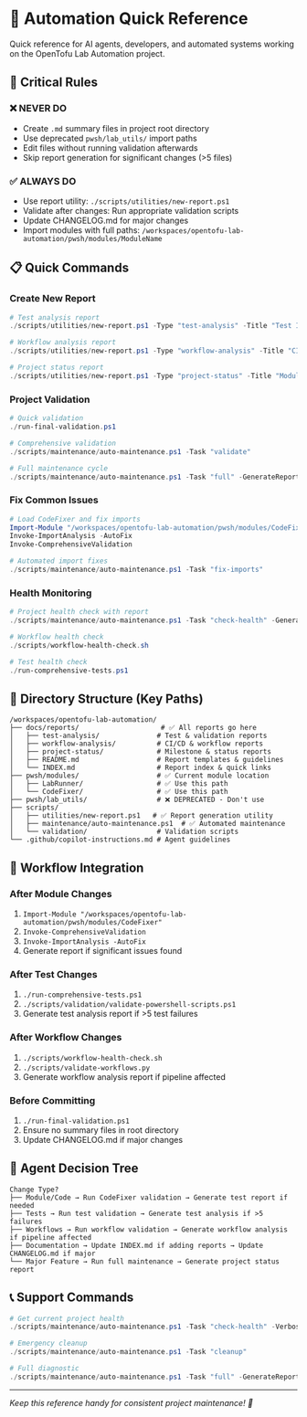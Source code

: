 # 🤖 Automation Quick Reference

Quick reference for AI agents, developers, and automated systems working on the OpenTofu Lab Automation project.

## 🚨 Critical Rules

### ❌ NEVER DO
- Create `.md` summary files in project root directory
- Use deprecated `pwsh/lab_utils/` import paths
- Edit files without running validation afterwards
- Skip report generation for significant changes (>5 files)

### ✅ ALWAYS DO
- Use report utility: `./scripts/utilities/new-report.ps1`
- Validate after changes: Run appropriate validation scripts
- Update CHANGELOG.md for major changes
- Import modules with full paths: `/workspaces/opentofu-lab-automation/pwsh/modules/ModuleName`

## 📋 Quick Commands

### Create New Report
```powershell
# Test analysis report
./scripts/utilities/new-report.ps1 -Type "test-analysis" -Title "Test Infrastructure Updates" -Template "test"

# Workflow analysis report  
./scripts/utilities/new-report.ps1 -Type "workflow-analysis" -Title "CI Pipeline Optimization" -Template "workflow"

# Project status report
./scripts/utilities/new-report.ps1 -Type "project-status" -Title "Module Integration Complete" -Template "project"
```

### Project Validation
```powershell
# Quick validation
./run-final-validation.ps1

# Comprehensive validation
./scripts/maintenance/auto-maintenance.ps1 -Task "validate"

# Full maintenance cycle
./scripts/maintenance/auto-maintenance.ps1 -Task "full" -GenerateReport
```

### Fix Common Issues
```powershell
# Load CodeFixer and fix imports
Import-Module "/workspaces/opentofu-lab-automation/pwsh/modules/CodeFixer"
Invoke-ImportAnalysis -AutoFix
Invoke-ComprehensiveValidation

# Automated import fixes
./scripts/maintenance/auto-maintenance.ps1 -Task "fix-imports"
```

### Health Monitoring
```powershell
# Project health check with report
./scripts/maintenance/auto-maintenance.ps1 -Task "check-health" -GenerateReport

# Workflow health check
./scripts/workflow-health-check.sh

# Test health check
./run-comprehensive-tests.ps1
```

## 📁 Directory Structure (Key Paths)

```
/workspaces/opentofu-lab-automation/
├── docs/reports/                    # ✅ All reports go here
│   ├── test-analysis/              # Test & validation reports
│   ├── workflow-analysis/          # CI/CD & workflow reports  
│   ├── project-status/             # Milestone & status reports
│   ├── README.md                   # Report templates & guidelines
│   └── INDEX.md                    # Report index & quick links
├── pwsh/modules/                   # ✅ Current module location
│   ├── LabRunner/                  # ✅ Use this path
│   └── CodeFixer/                  # ✅ Use this path
├── pwsh/lab_utils/                 # ❌ DEPRECATED - Don't use
├── scripts/
│   ├── utilities/new-report.ps1   # ✅ Report generation utility
│   ├── maintenance/auto-maintenance.ps1  # ✅ Automated maintenance
│   └── validation/                 # Validation scripts
└── .github/copilot-instructions.md # Agent guidelines
```

## 🔄 Workflow Integration

### After Module Changes
1. `Import-Module "/workspaces/opentofu-lab-automation/pwsh/modules/CodeFixer"`
2. `Invoke-ComprehensiveValidation`
3. `Invoke-ImportAnalysis -AutoFix`
4. Generate report if significant issues found

### After Test Changes
1. `./run-comprehensive-tests.ps1`
2. `./scripts/validation/validate-powershell-scripts.ps1`
3. Generate test analysis report if >5 test failures

### After Workflow Changes
1. `./scripts/workflow-health-check.sh`
2. `./scripts/validate-workflows.py`
3. Generate workflow analysis report if pipeline affected

### Before Committing
1. `./run-final-validation.ps1`
2. Ensure no summary files in root directory
3. Update CHANGELOG.md if major changes

## 🎯 Agent Decision Tree

```
Change Type?
├── Module/Code → Run CodeFixer validation → Generate test report if needed
├── Tests → Run test validation → Generate test analysis if >5 failures  
├── Workflows → Run workflow validation → Generate workflow analysis if pipeline affected
├── Documentation → Update INDEX.md if adding reports → Update CHANGELOG.md if major
└── Major Feature → Run full maintenance → Generate project status report
```

## 📞 Support Commands

```powershell
# Get current project health
./scripts/maintenance/auto-maintenance.ps1 -Task "check-health" -Verbose

# Emergency cleanup
./scripts/maintenance/auto-maintenance.ps1 -Task "cleanup"

# Full diagnostic
./scripts/maintenance/auto-maintenance.ps1 -Task "full" -GenerateReport -Verbose
```

---

*Keep this reference handy for consistent project maintenance! 🚀*
